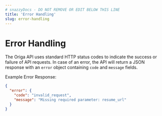```yaml
---
# snazzyDocs - DO NOT REMOVE OR EDIT BELOW THIS LINE
title: 'Error Handling'
slug: error-handling
---
```

# Error Handling

The Origa API uses standard HTTP status codes to indicate the success or failure of API requests. In case of an error, the API will return a JSON response with an `error` object containing `code` and `message` fields.

Example Error Response:

```json
{
  "error": {
    "code": "invalid_request",
    "message": "Missing required parameter: resume_url"
  }
}
```